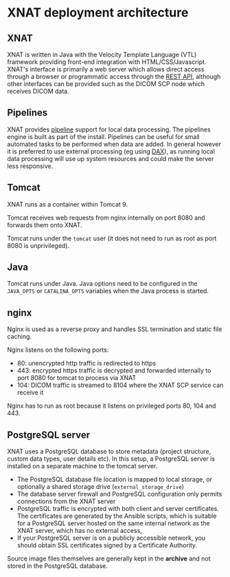 # XNAT deployment architecture

## XNAT

XNAT is written in Java with the Velocity Template Language (VTL) framework
providing front-end integration with HTML/CSS/Javascript. XNAT's interface is
primarily a web server which allows direct access through a browser or
programmatic access through the
[REST API](https://wiki.xnat.org/display/XAPI/XNAT+REST+API+Directory), although
other interfaces can be provided such as the DICOM SCP node which receives DICOM
data.

## Pipelines

XNAT provides
[pipeline](https://wiki.xnat.org/documentation/how-to-use-xnat/adding-pipelines-to-your-project)
support for local data processing. The pipelines engine is built as part of the
install. Pipelines can be useful for small automated tasks to be performed when
data are added. In general however it is preferred to use external processing
(eg using [DAX](https://dax.readthedocs.io/en/latest/)), as running local data
processing will use up system resources and could make the server less
responsive.

## Tomcat

XNAT runs as a container within Tomcat 9.

Tomcat receives web requests from nginx internally on port 8080 and forwards
them onto XNAT.

Tomcat runs under the `tomcat` user (it does not need to run as root as port
8080 is unprivileged).

## Java

Tomcat runs under Java. Java options need to be configured in the `JAVA_OPTS` or
`CATALINA_OPTS` variables when the Java process is started.

## nginx

Nginx is used as a reverse proxy and handles SSL termination and static file
caching.

Nginx listens on the following ports:

- 80: unencrypted http traffic is redirected to https
- 443: encrypted https traffic is decrypted and forwarded internally to port
  8080 for tomcat to process via XNAT
- 104: DICOM traffic is streamed to 8104 where the XNAT SCP service can receive
  it

Nginx has to run as root because it listens on privileged ports 80, 104 and 443.

## PostgreSQL server

XNAT uses a PostgreSQL database to store metadata (project structure, custom
data types, user details etc). In this setup, a PostgreSQL server is installed
on a separate machine to the tomcat server.

- The PostgreSQL database file location is mapped to local storage, or
  optionally a shared storage drive (`external_storage_drive`)
- The database server firewall and PostgreSQL configuration only permits
  connections from the XNAT server
- PostgreSQL traffic is encrypted with both client and server certificates. The
  certificates are generated by the Ansible scripts, which is suitable for a
  PostgreSQL server hosted on the same internal network as the XNAT server,
  which has no external access,
- If your PostgreSQL server is on a publicly accessible network, you should
  obtain SSL certificates signed by a Certificate Authority.

Source image files themselves are generally kept in the **archive** and not
stored in the PostgreSQL database.
